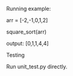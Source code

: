 Running example:

arr = [-2,-1,0,1,2]

square_sort(arr)


output:
[0,1,1,4,4]

Testing

Run unit_test.py directly.


